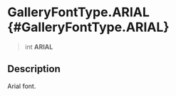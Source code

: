 GalleryFontType.ARIAL {#GalleryFontType.ARIAL}
=====================

> int **ARIAL**

Description
-----------

Arial font.
